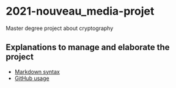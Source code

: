 # 2021-nouveau_media-projet
Master degree project about cryptography

## Explanations to manage and elaborate the project

- [Markdown syntax](markdown.md)
- [GitHub usage](gitHub-usage.md)

